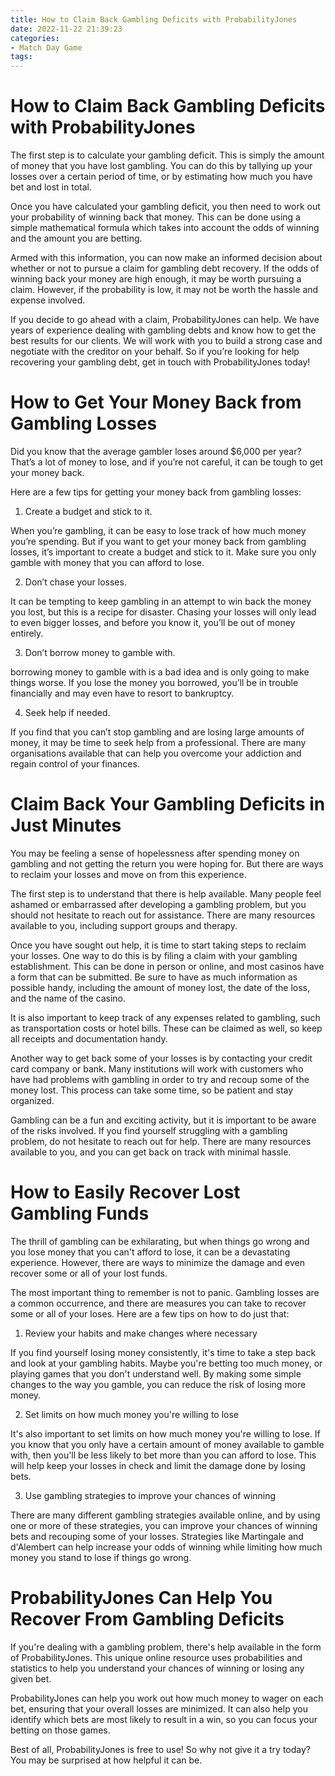 ```yaml
---
title: How to Claim Back Gambling Deficits with ProbabilityJones
date: 2022-11-22 21:39:23
categories:
- Match Day Game
tags:
---
```



#  How to Claim Back Gambling Deficits with ProbabilityJones

The first step is to calculate your gambling deficit. This is simply the amount of money that you have lost gambling. You can do this by tallying up your losses over a certain period of time, or by estimating how much you have bet and lost in total.

Once you have calculated your gambling deficit, you then need to work out your probability of winning back that money. This can be done using a simple mathematical formula which takes into account the odds of winning and the amount you are betting.

 Armed with this information, you can now make an informed decision about whether or not to pursue a claim for gambling debt recovery. If the odds of winning back your money are high enough, it may be worth pursuing a claim. However, if the probability is low, it may not be worth the hassle and expense involved.

If you decide to go ahead with a claim, ProbabilityJones can help. We have years of experience dealing with gambling debts and know how to get the best results for our clients. We will work with you to build a strong case and negotiate with the creditor on your behalf. So if you’re looking for help recovering your gambling debt, get in touch with ProbabilityJones today!

#  How to Get Your Money Back from Gambling Losses

Did you know that the average gambler loses around $6,000 per year? That’s a lot of money to lose, and if you’re not careful, it can be tough to get your money back.

Here are a few tips for getting your money back from gambling losses:

1. Create a budget and stick to it.

When you’re gambling, it can be easy to lose track of how much money you’re spending. But if you want to get your money back from gambling losses, it’s important to create a budget and stick to it. Make sure you only gamble with money that you can afford to lose.

2. Don’t chase your losses.

It can be tempting to keep gambling in an attempt to win back the money you lost, but this is a recipe for disaster. Chasing your losses will only lead to even bigger losses, and before you know it, you’ll be out of money entirely.

3. Don’t borrow money to gamble with.

 borrowing money to gamble with is a bad idea and is only going to make things worse. If you lose the money you borrowed, you’ll be in trouble financially and may even have to resort to bankruptcy.

4. Seek help if needed.

If you find that you can’t stop gambling and are losing large amounts of money, it may be time to seek help from a professional. There are many organisations available that can help you overcome your addiction and regain control of your finances.

#  Claim Back Your Gambling Deficits in Just Minutes

You may be feeling a sense of hopelessness after spending money on gambling and not getting the return you were hoping for. But there are ways to reclaim your losses and move on from this experience.

The first step is to understand that there is help available. Many people feel ashamed or embarrassed after developing a gambling problem, but you should not hesitate to reach out for assistance. There are many resources available to you, including support groups and therapy.

Once you have sought out help, it is time to start taking steps to reclaim your losses. One way to do this is by filing a claim with your gambling establishment. This can be done in person or online, and most casinos have a form that can be submitted. Be sure to have as much information as possible handy, including the amount of money lost, the date of the loss, and the name of the casino.

It is also important to keep track of any expenses related to gambling, such as transportation costs or hotel bills. These can be claimed as well, so keep all receipts and documentation handy.

Another way to get back some of your losses is by contacting your credit card company or bank. Many institutions will work with customers who have had problems with gambling in order to try and recoup some of the money lost. This process can take some time, so be patient and stay organized.

Gambling can be a fun and exciting activity, but it is important to be aware of the risks involved. If you find yourself struggling with a gambling problem, do not hesitate to reach out for help. There are many resources available to you, and you can get back on track with minimal hassle.

#  How to Easily Recover Lost Gambling Funds

The thrill of gambling can be exhilarating, but when things go wrong and you lose money that you can't afford to lose, it can be a devastating experience. However, there are ways to minimize the damage and even recover some or all of your lost funds.

The most important thing to remember is not to panic. Gambling losses are a common occurrence, and there are measures you can take to recover some or all of your loses. Here are a few tips on how to do just that:

1. Review your habits and make changes where necessary

If you find yourself losing money consistently, it's time to take a step back and look at your gambling habits. Maybe you're betting too much money, or playing games that you don't understand well. By making some simple changes to the way you gamble, you can reduce the risk of losing more money.

2. Set limits on how much money you're willing to lose

It's also important to set limits on how much money you're willing to lose. If you know that you only have a certain amount of money available to gamble with, then you'll be less likely to bet more than you can afford to lose. This will help keep your losses in check and limit the damage done by losing bets.

3. Use gambling strategies to improve your chances of winning

There are many different gambling strategies available online, and by using one or more of these strategies, you can improve your chances of winning bets and recouping some of your losses. Strategies like Martingale and d'Alembert can help increase your odds of winning while limiting how much money you stand to lose if things go wrong.

#  ProbabilityJones Can Help You Recover From Gambling Deficits

If you're dealing with a gambling problem, there's help available in the form of ProbabilityJones. This unique online resource uses probabilities and statistics to help you understand your chances of winning or losing any given bet.




ProbabilityJones can help you work out how much money to wager on each bet, ensuring that your overall losses are minimized. It can also help you identify which bets are most likely to result in a win, so you can focus your betting on those games.



Best of all, ProbabilityJones is free to use! So why not give it a try today? You may be surprised at how helpful it can be.